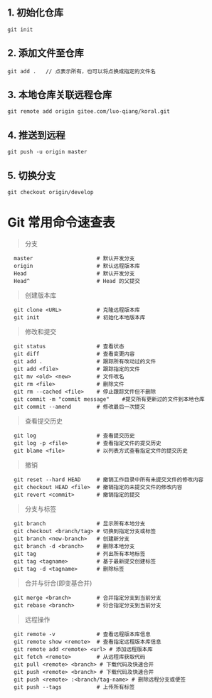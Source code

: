 ## 1. 初始化仓库
    git init
## 2. 添加文件至仓库
    git add .   // 点表示所有，也可以将点换成指定的文件名
## 3. 本地仓库关联远程仓库
    git remote add origin gitee.com/luo-qiang/koral.git
## 4. 推送到远程
    git push -u origin master
## 5. 切换分支
    git checkout origin/develop

# Git 常用命令速查表

> 分支

```
  master                    # 默认开发分支
  origin                    # 默认远程版本库
  Head                      # 默认开发分支
  Head^                     # Head 的父提交
```

> 创建版本库

```
  git clone <URL>           # 克隆远程版本库
  git init                  # 初始化本地版本库
```

> 修改和提交

```
  git status                # 查看状态
  git diff                  # 查看变更内容
  git add .                 # 跟踪所有改动过的文件
  git add <file>            # 跟踪指定的文件
  git mv <old> <new>        # 文件改名
  git rm <file>             # 删除文件
  git rm --cached <file>    # 停止跟踪文件但不删除
  git commit -m "commit message"    #提交所有更新过的文件到本地仓库
  git commit --amend        # 修改最后一次提交
```

> 查看提交历史

```
  git log                   # 查看提交历史
  git log -p <file>         # 查看指定文件的提交历史
  git blame <file>          # 以列表方式查看指定文件的提交历史
```

> 撤销

```
  git reset --hard HEAD     # 撤销工作目录中所有未提交文件的修改内容
  git checkout HEAD <file>  # 撤销指定的未提交文件的修改内容
  git revert <commit>       # 撤销指定的提交
```

> 分支与标签

```
  git branch                # 显示所有本地分支
  git checkout <branch/tag> # 切换到指定分支或标签
  git branch <new-branch>   # 创建新分支
  git branch -d <branch>    # 删除本地分支
  git tag                   # 列出所有本地标签
  git tag <tagname>         # 基于最新提交创建标签
  git tag -d <tagname>      # 删除标签
```

> 合并与衍合(即变基合并)

```
  git merge <branch>        # 合并指定分支到当前分支
  git rebase <branch>       # 衍合指定分支到当前分支
```

> 远程操作

```
  git remote -v             # 查看远程版本库信息
  git remote show <remote>  # 查看指定远程版本库信息
  git remote add <remote> <url> # 添加远程版本库
  git fetch <remote>        # 从远程库获取代码
  git pull <remote> <branch> # 下载代码及快速合并
  git push <remote> <branch> # 下载代码及快速合并
  git push <remote> :<branch/tag-name> # 删除远程分支或便签
  git push --tags           # 上传所有标签
```
